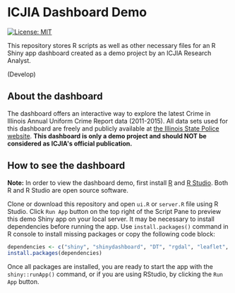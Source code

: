# ICJIA Dashboard Demo

[![License: MIT](https://img.shields.io/badge/License-MIT-yellow.svg)](https://opensource.org/licenses/MIT)

This repository stores R scripts as well as other necessary files for an R Shiny app dashboard created as a demo project by an ICJIA Research Analyst. 

(Develop)


## About the dashboard

The dashboard offers an interactive way to explore the latest Crime in Illinois Annual Uniform Crime Report data (2011-2015). All data sets used for this dashboard are freely and publicly available at [the Illinois State Police website](http://www.isp.state.il.us/crime/ucrhome.cfm). **This dashboard is only a demo project and should NOT be considered as ICJIA's official publication.**

## How to see the dashboard

**Note:** In order to view the dashboard demo, first install [R](https://cran.r-project.org/mirrors.html) and [R Studio](https://www.rstudio.com/products/rstudio/download/). Both R and R Studio are open source software.

Clone or download this repository and open `ui.R` or `server.R` file using R Studio. Click `Run App` button on the top right of the Script Pane to preview this demo Shiny app on your local server. It may be necessary to install dependencies before running the app. Use `install.packages()` command in R console to install missing packages or copy the following code block:

```r
dependencies <- c("shiny", "shinydashboard", "DT", "rgdal", "leaflet", "highcharter", "reader", "dplyr", "tidyr")
install.packages(dependencies)
```

Once all packages are installed, you are ready to start the app with the `shiny::runApp()` command, or if you are using RStudio, by clicking the `Run App` button.